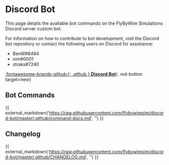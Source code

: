 # Discord Bot

This page details the available bot commands on the FlyByWire Simulations Discord server custom bot. 

For information on how to contribute to bot development, visit the Discord bot repository or contact the following users on Discord for assistance:

- BenW#8484
- oim#0001
- straks#7240

[:fontawesome-brands-github:{: .github } **Discord Bot**](https://github.com/flybywiresim/discord-bot){ .md-button target=new}

## Bot Commands

{{ external_markdown('https://raw.githubusercontent.com/flybywiresim/discord-bot/master/.github/command-docs.md', '') }}

## Changelog

{{ external_markdown('https://raw.githubusercontent.com/flybywiresim/discord-bot/master/.github/CHANGELOG.md', '') }}

